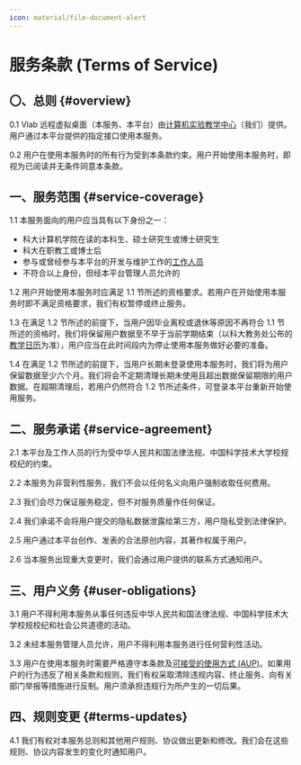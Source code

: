 ```yaml
---
icon: material/file-document-alert
---
```


# 服务条款 (Terms of Service)

## 〇、总则 {#overview}

0.1 Vlab 远程虚拟桌面（本服务、本平台）由[计算机实验教学中心](http://cs.ustc.edu.cn/)（我们）提供。用户通过本平台提供的指定接口使用本服务。

0.2 用户在使用本服务时的所有行为受到本条款约束。用户开始使用本服务时，即视为已阅读并无条件同意本条款。

## 一、服务范围 {#service-coverage}

1.1 本服务面向的用户应当具有以下身份之一：

- 科大计算机学院在读的本科生、硕士研究生或博士研究生
- 科大在职教工或博士后
- 参与或曾经参与本平台的开发与维护工作的[工作人员](../credits.md#staff)
- 不符合以上身份，但经本平台管理人员允许的

1.2 用户开始使用本服务时应满足 1.1 节所述的资格要求。若用户在开始使用本服务时即不满足资格要求，我们有权暂停或终止服务。

1.3 在满足 1.2 节所述的前提下，当用户因毕业离校或退休等原因不再符合 1.1 节所述的资格时，我们将保留用户数据至不早于当前学期结束（以科大教务处公布的[教学日历](https://www.teach.ustc.edu.cn/calendar)为准），用户应当在此时间段内为停止使用本服务做好必要的准备。

1.4 在满足 1.2 节所述的前提下，当用户长期未登录使用本服务时，我们将为用户保留数据至少六个月。我们将会不定期清理长期未使用且超出数据保留期限的用户数据。在超期清理后，若用户仍然符合 1.2 节所述条件，可登录本平台重新开始使用服务。

## 二、服务承诺 {#service-agreement}

2.1 本平台及工作人员的行为受中华人民共和国法律法规、中国科学技术大学校规校纪的约束。

2.2 本服务为非营利性服务，我们不会以任何名义向用户强制收取任何费用。

2.3 我们会尽力保证服务稳定，但不对服务质量作任何保证。

2.4 我们承诺不会将用户提交的隐私数据泄露给第三方，用户隐私受到法律保护。

2.5 用户通过本平台创作、发表的合法原创内容，其著作权属于用户。

2.6 当本服务出现重大变更时，我们会通过用户提供的联系方式通知用户。

## 三、用户义务 {#user-obligations}

3.1 用户不得利用本服务从事任何违反中华人民共和国法律法规、中国科学技术大学校规校纪和社会公共道德的活动。

3.2 未经本服务管理人员允许，用户不得利用本服务进行任何营利性活动。

3.3 用户在使用本服务时需要严格遵守本条款及[可接受的使用方式 (AUP)](acceptable-use-policy.md)。如果用户的行为违反了相关条款和规则，我们有权采取清除违规内容、终止服务、向有关部门举报等措施进行反制。用户须承担违规行为所产生的一切后果。

## 四、规则变更 {#terms-updates}

4.1 我们有权对本服务总则和其他用户规则、协议做出更新和修改。我们会在这些规则、协议内容发生的变化时通知用户。
